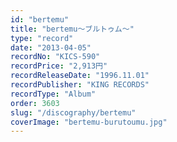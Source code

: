 ```yaml
---
id: "bertemu"
title: "bertemu～ブルトゥム～"
type: "record"
date: "2013-04-05"
recordNo: "KICS-590"
recordPrice: "2,913円"
recordReleaseDate: "1996.11.01"
recordPublisher: "KING RECORDS"
recordType: "Album"
order: 3603
slug: "/discography/bertemu"
coverImage: "bertemu-burutoumu.jpg"
---
```



